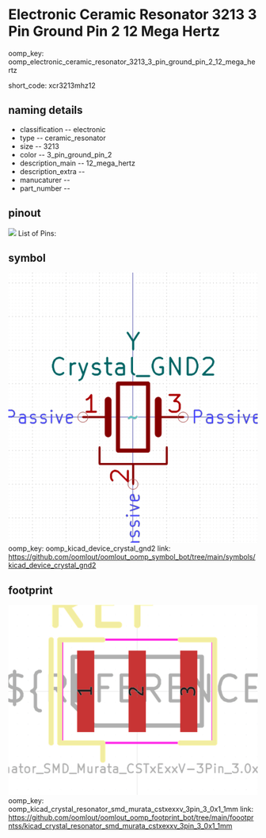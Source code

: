 # Electronic Ceramic Resonator 3213 3 Pin Ground Pin 2 12 Mega Hertz
oomp_key: oomp_electronic_ceramic_resonator_3213_3_pin_ground_pin_2_12_mega_hertz  

short_code: xcr3213mhz12
## naming details
* classification -- electronic
* type -- ceramic_resonator
* size -- 3213
* color -- 3_pin_ground_pin_2
* description_main -- 12_mega_hertz
* description_extra -- 
* manucaturer -- 
* part_number -- 
## pinout
![](working_pinout_600.png)
List of Pins:

## symbol

![](symbol/0/working/working_600.png)  
oomp_key: oomp_kicad_device_crystal_gnd2
link: https://github.com/oomlout/oomlout_oomp_symbol_bot/tree/main/symbols/kicad_device_crystal_gnd2


## footprint

![](footprint/0/working/working_600.png)  
oomp_key: oomp_kicad_crystal_resonator_smd_murata_cstxexxv_3pin_3_0x1_1mm
link: https://github.com/oomlout/oomlout_oomp_footprint_bot/tree/main/foootprntss/kicad_crystal_resonator_smd_murata_cstxexxv_3pin_3_0x1_1mm

